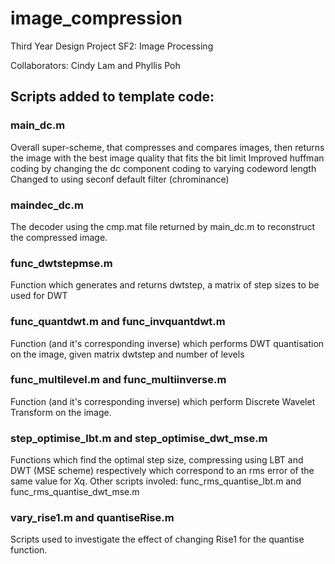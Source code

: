 # image_compression
Third Year Design Project SF2: Image Processing

Collaborators: Cindy Lam and Phyllis Poh


## Scripts added to template code:
### main_dc.m
Overall super-scheme, that compresses and compares images, then returns the image with the best image quality that fits the bit limit
Improved huffman coding by changing the dc component coding to varying codeword length
Changed to using seconf default filter (chrominance)

### maindec_dc.m
The decoder using the cmp.mat file returned by main_dc.m to reconstruct the compressed image.

### func_dwtstepmse.m
Function which generates and returns dwtstep, a matrix of step sizes to be used for DWT

### func_quantdwt.m and func_invquantdwt.m
Function (and it's corresponding inverse) which performs DWT quantisation on the image, given matrix dwtstep and number of levels

### func_multilevel.m and func_multiinverse.m
Function (and it's corresponding inverse) which perform Discrete Wavelet Transform on the image.

### step_optimise_lbt.m and step_optimise_dwt_mse.m
Functions which find the optimal step size, compressing using LBT and DWT (MSE scheme) respectively which correspond to an rms error of the same value for Xq. Other scripts involed: func_rms_quantise_lbt.m and func_rms_quantise_dwt_mse.m

### vary_rise1.m and quantiseRise.m
Scripts used to investigate the effect of changing Rise1 for the quantise function.
